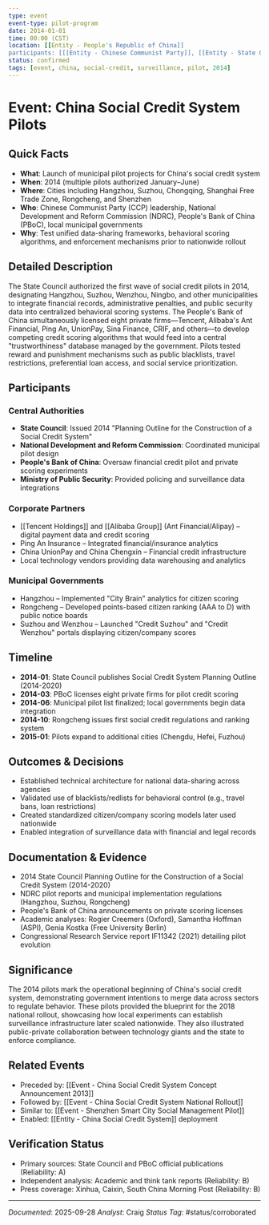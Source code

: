 ```yaml
---
type: event
event-type: pilot-program
date: 2014-01-01
time: 00:00 (CST)
location: [[Entity - People's Republic of China]]
participants: [[[Entity - Chinese Communist Party]], [[Entity - State Council of the People's Republic of China]], [[Entity - National Development and Reform Commission]], [[Entity - People's Bank of China]], [[Entity - Local Government Hangzhou]], [[Entity - Local Government Rongcheng]], [[Entity - Local Government Suzhou]]]
status: confirmed
tags: [event, china, social-credit, surveillance, pilot, 2014]
---
```


# Event: China Social Credit System Pilots

## Quick Facts
- **What**: Launch of municipal pilot projects for China's social credit system
- **When**: 2014 (multiple pilots authorized January–June)
- **Where**: Cities including Hangzhou, Suzhou, Chongqing, Shanghai Free Trade Zone, Rongcheng, and Shenzhen
- **Who**: Chinese Communist Party (CCP) leadership, National Development and Reform Commission (NDRC), People's Bank of China (PBoC), local municipal governments
- **Why**: Test unified data-sharing frameworks, behavioral scoring algorithms, and enforcement mechanisms prior to nationwide rollout

## Detailed Description
The State Council authorized the first wave of social credit pilots in 2014, designating Hangzhou, Suzhou, Wenzhou, Ningbo, and other municipalities to integrate financial records, administrative penalties, and public security data into centralized behavioral scoring systems. The People's Bank of China simultaneously licensed eight private firms—Tencent, Alibaba's Ant Financial, Ping An, UnionPay, Sina Finance, CRIF, and others—to develop competing credit scoring algorithms that would feed into a central "trustworthiness" database managed by the government. Pilots tested reward and punishment mechanisms such as public blacklists, travel restrictions, preferential loan access, and social service prioritization.

## Participants
### Central Authorities
- **State Council**: Issued 2014 "Planning Outline for the Construction of a Social Credit System"
- **National Development and Reform Commission**: Coordinated municipal pilot design
- **People's Bank of China**: Oversaw financial credit pilot and private scoring experiments
- **Ministry of Public Security**: Provided policing and surveillance data integrations

### Corporate Partners
- [[Tencent Holdings]] and [[Alibaba Group]] (Ant Financial/Alipay) – digital payment data and credit scoring
- Ping An Insurance – Integrated financial/insurance analytics
- China UnionPay and China Chengxin – Financial credit infrastructure
- Local technology vendors providing data warehousing and analytics

### Municipal Governments
- Hangzhou – Implemented "City Brain" analytics for citizen scoring
- Rongcheng – Developed points-based citizen ranking (AAA to D) with public notice boards
- Suzhou and Wenzhou – Launched "Credit Suzhou" and "Credit Wenzhou" portals displaying citizen/company scores

## Timeline
- **2014-01**: State Council publishes Social Credit System Planning Outline (2014-2020)
- **2014-03**: PBoC licenses eight private firms for pilot credit scoring
- **2014-06**: Municipal pilot list finalized; local governments begin data integration
- **2014-10**: Rongcheng issues first social credit regulations and ranking system
- **2015-01**: Pilots expand to additional cities (Chengdu, Hefei, Fuzhou)

## Outcomes & Decisions
- Established technical architecture for national data-sharing across agencies
- Validated use of blacklists/redlists for behavioral control (e.g., travel bans, loan restrictions)
- Created standardized citizen/company scoring models later used nationwide
- Enabled integration of surveillance data with financial and legal records

## Documentation & Evidence
- 2014 State Council Planning Outline for the Construction of a Social Credit System (2014-2020)
- NDRC pilot reports and municipal implementation regulations (Hangzhou, Suzhou, Rongcheng)
- People's Bank of China announcements on private scoring licenses
- Academic analyses: Rogier Creemers (Oxford), Samantha Hoffman (ASPI), Genia Kostka (Free University Berlin)
- Congressional Research Service report IF11342 (2021) detailing pilot evolution

## Significance
The 2014 pilots mark the operational beginning of China's social credit system, demonstrating government intentions to merge data across sectors to regulate behavior. These pilots provided the blueprint for the 2018 national rollout, showcasing how local experiments can establish surveillance infrastructure later scaled nationwide. They also illustrated public-private collaboration between technology giants and the state to enforce compliance.

## Related Events
- Preceded by: [[Event - China Social Credit System Concept Announcement 2013]]
- Followed by: [[Event - China Social Credit System National Rollout]]
- Similar to: [[Event - Shenzhen Smart City Social Management Pilot]]
- Enabled: [[Entity - China Social Credit System]] deployment

## Verification Status
- Primary sources: State Council and PBoC official publications (Reliability: A)
- Independent analysis: Academic and think tank reports (Reliability: B)
- Press coverage: Xinhua, Caixin, South China Morning Post (Reliability: B)

---
*Documented*: 2025-09-28
*Analyst*: Craig
*Status Tag*: #status/corroborated

